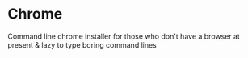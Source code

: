 # Chrome
Command line chrome installer for those who don't have a browser at present & lazy to type boring command lines
